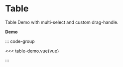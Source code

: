 # Table


Table Demo with multi-select and custom drag-handle.

<script setup>
  import 'dndrxjs/dist/styles.css'
  import { defineClientComponent } from 'vitepress'

  const TableDemo = defineClientComponent(() => import('./table-demo.vue'))
</script>


**Demo**


<TableDemo></TableDemo>



::: code-group

<<< table-demo.vue{vue}

::: 